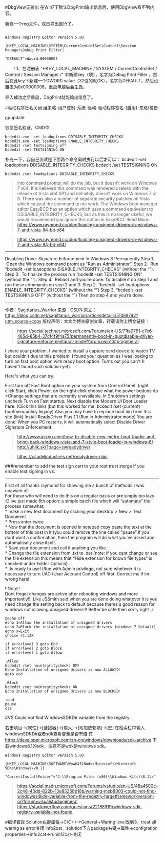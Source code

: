#DbgView无输出
在Win7下默认DbgPrint输出信息后，使用DbgView看不到内容。

新建一个reg文件，双击导出就行了。

```

Windows Registry Editor Version 5.00

[HKEY_LOCAL_MACHINE\SYSTEM\CurrentControlSet\Control\Session Manager\Debug Print Filter] 

"DEFAULT"=dword:0000000f

```
　　1.1、在注册表 "HKEY_LOCAL_MACHINE / SYSTEM / CurrentControlSet / Control / Session Manager /" 中新建key（项），名字为Debug Print Filter ，然后在此key下新建一个DWORD value（32位的就OK），名字为DEFAULT，然后设置值为0x00000008，重启电脑后会生效。


导入成功之后重启，DbgPrint就能输出信息了。



#驱动程序签名关闭
组策略-用户控制-系统-驱动-驱动程序签名-(启用)-忽略/警告

gpupdate

恢复签名验证，CMD中
```
bcdedit.exe -set loadoptions DDISABLE_INTEGRITY_CHECKS
bcdedit.exe -set loadoptions ENABLE_INTEGRITY_CHECKS
Bcdedit /set testsigning off
bcdedit -set TESTSIGNING ON
```
补充一下，我自己测试是下面两个命令同时执行以后才可以：
bcdedit -set loadoptions DDISABLE_INTEGRITY_CHECKS
bcdedit /set TESTSIGNING ON

```
bcdedit /set loadoptions DDISABLE_INTEGRITY_CHECKS
```
>into command prompt will do the job, but it doesn’t work on Windows 7 x64. It is believed this command was rendered useless with the release of Vista x64 SP1 and definitely doesn’t work on Windows 7 or 8. There was also a number of separate security patches on Vista which caused the command to not work. The Windows boot manager editor EasyBCD has an option which uses a command equivalent to DDISABLE_INTEGRITY_CHECKS, but as this is no longer useful, we would recommend you ignore this option in EasyBCD.
Read More: https://www.raymond.cc/blog/loading-unsigned-drivers-in-windows-7-and-vista-64-bit-x64

>https://www.raymond.cc/blog/loading-unsigned-drivers-in-windows-7-and-vista-64-bit-x64/

---
Disabling Driver Signature Enforcement In Windows 8 Permanently
Step 1.  Open the Windows command promt as “Run as Administrator”.
Step 2.  Run “bcdedit -set loadoptions DISABLE_INTEGRITY_CHECKS” (without the “”).
Step 3.  To finalize the process run “bcdedit -set TESTSIGNING ON” (without the “”).
Step 4.  Reboot and you’re done.
To disable it do step 1 and run these commands on step 2 and 3:
Step 2. “bcdedit -set loadoptions ENABLE_INTEGRITY_CHECKS” (without the “”)
Step 3. “bcdedit -set TESTSIGNING OFF” (without the “”)
Then do step 4 and you’re done.


--------------------- 
作者：Sagittarius_Warrior 
来源：CSDN 
原文：https://blog.csdn.net/sagittarius_warrior/article/details/51088742?utm_source=copy 
版权声明：本文为博主原创文章，转载请附上博文链接！


>https://social.technet.microsoft.com/Forums/en-US/71fa9761-c7e6-485d-85b4-37df4f9f4a75/permanently-boot-in-quotdisable-driver-signature-enforcementquot-mode?forum=win10itprogeneral

I share your problem. I wanted to install a capture card device to watch TV but couldn't due to this problem. I found your question as I was looking to turn on fast boot option with ready boot option. Turns out you can't (I haven't found such solution yet).

Here's what you can try.

First turn off Fast Boot option on your system from Control Panel. (right click Start, click Power, on the right click choose what the power buttons do >Change settings that are currently unavailable. In Shutdown settings  uncheck Turn on Fast startup.
Next disable the Modern UI Boot Loader here. (Click this link) (but this worked for me: bcdedit /set {current} bootmenupolicy legacy) Also you may have to replace boot.bin from this site (link)
Install ReadyDriver Plus 1.1 (Run in Administrator mode)
You are done! When you PC restarts, it will automatically select Disable Driver Signature Enforcement.


>http://www.askvg.com/how-to-disable-new-metro-boot-loader-and-bring-back-windows-vista-and-7-style-boot-loader-in-windows-8/
>http://uhlik.sk/?page=swreadydriver

>https://citadelindustries.net/readydriver-plus



###remember to add the test sign cert to your root trust storge if you enable test signing in vs.

---

First of all thanks raymond for showing me a bunch of methods i was unaware of.  
For those who will need to do this on a regular basis or are simply too lazy :D ive just made 6th option: a simple batch file which will “automate” the process somewhat.  
\* make a new text document by clicking your desktop > New > Text Document  
\* Press enter twice  
\* Now that the document is opened in notepad copy paste the text at the bottom of this post in it (you could remove the line called “pause” if you dont want a confirmation, then the program will do what you’ve asked and automatically close itself.  
\* Save your document and call it anything you like.  
\* Change the file extension from .txt to .bat (note: if you cant change or see the file extension this means that “Hide extension for known file types” is checked under Folder Options).  
\* Its ready to use! (Run with Admin privilege, not sure whetever it is necessary to turn UAC (User Account Control) off first. Correct me if im wrong here!

!!Note!!  
Dont forget changes are active after rebooting windows and more importantly!!! Like JSSmith said when you are done doing whatever it is you need change the setting back to default because theres a good reason for windows not allowing unsigned drivers!!! Better be safe then sorry right :)
```
@echo off  
echo 1=Allow the installation of unsigned drivers  
echo 2=Block the installation of unsigned drivers (windows 7 Default)  
echo X=Exit  
choice /C:12X

if errorlevel 3 goto End  
if errorlevel 2 goto Block  
if errorlevel 1 goto Allow

:Allow  
bcdedit /set nointegritychecks OFF  
Echo Installation of unsigned drivers is now ALLOWED!  
goto end

:Block  
bcdedit /set nointegritychecks ON  
Echo Installation of unsigned drivers is now BLOCKED!

:end  
pause  
cls
```


#VS  Could not find WindowsSDKDir variable from the registry

右击项目->[属性]->[链接器]->[输入]->[附加依赖项]->[宏] 
在检索栏中输入windowsSDKDir或者sdk查看变量是否有值
在
https://developer.microsoft.com/zh-cn/windows/downloads/sdk-archive
下载windows8.1的sdk，注意不是wdk是windows sdk。
```
Windows Registry Editor Version 5.00

[HKEY_LOCAL_MACHINE\SOFTWARE\Wow6432Node\Microsoft\Microsoft SDKs\Windows\v8.1]

"CurrentInstallFolder"="C:\\Program Files (x86)\\Windows Kits\\8.1\\"
```
>https://social.msdn.microsoft.com/Forums/vstudio/en-US/48a4500c-2c48-43dd-822b-10e83258d18b/warning-msb8003-could-not-find-windowssdkdir-variable-from-the-registry-targetframeworkversion-or?forum=visualstudiogeneral
>https://stackoverflow.com/questions/22188919/windows-sdk-registry-variable-not-found




#编译错误
Solution右键属性->C/C++->General->Waring level改到3，treat all waring as error关闭
info2cat，solution下方package右键->属性->configration properties->info2cat->runinf2cat-关闭




